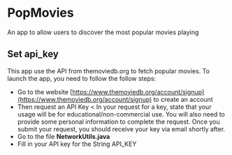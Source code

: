 # PopMovies
 An app to allow users to discover the most popular movies playing

## Set api_key
This app use the API from themoviedb.org to fetch popular movies.
To launch the app, you need to follow the follow steps:
- Go to the website [https://www.themoviedb.org/account/signup](https://www.themoviedb.org/account/signup) to create an account
- Then request an API Key
< In your request for a key, state that your usage will be for educational/non-commercial use. You will also need to provide some personal information to complete the request. Once you submit your request, you should receive your key via email shortly after.
- Go to the file **NetworkUtils.java**
- Fill in your API key for the String API_KEY
